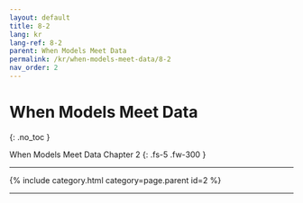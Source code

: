 ```yaml
---
layout: default
title: 8-2
lang: kr
lang-ref: 8-2
parent: When Models Meet Data
permalink: /kr/when-models-meet-data/8-2
nav_order: 2
---
```


# When Models Meet Data
{: .no_toc }


When Models Meet Data Chapter 2
{: .fs-5 .fw-300 }

---

{% include category.html category=page.parent id=2 %}

---

